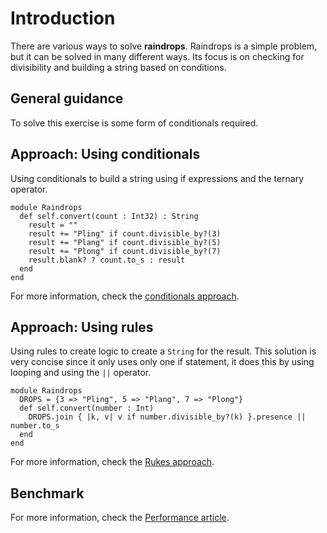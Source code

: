# Introduction

There are various ways to solve **raindrops**.
Raindrops is a simple problem, but it can be solved in many different ways.
Its focus is on checking for divisibility and building a string based on conditions.

## General guidance

To solve this exercise is some form of conditionals required.

## Approach: Using conditionals

Using conditionals to build a string using if expressions and the ternary operator.

```crystal
module Raindrops
  def self.convert(count : Int32) : String
    result = ""
    result += "Pling" if count.divisible_by?(3)
    result += "Plang" if count.divisible_by?(5)
    result += "Plong" if count.divisible_by?(7)
    result.blank? ? count.to_s : result
  end
end
```

For more information, check the [conditionals approach][approach-conditionals].

## Approach: Using rules

Using rules to create logic to create a `String` for the result.
This solution is very concise since it only uses only one if statement, it does this by using looping and using the `||` operator.

```crystal
module Raindrops
  DROPS = {3 => "Pling", 5 => "Plang", 7 => "Plong"}
  def self.convert(number : Int)
    DROPS.join { |k, v| v if number.divisible_by?(k) }.presence || number.to_s
  end
end
```

For more information, check the [Rukes approach][approach-rules].

## Benchmark

For more information, check the [Performance article][article-performance].

[approach-rules]: https://exercism.org/tracks/crystal/exercises/raindrops/approaches/rules
[approach-conditionals]: https://exercism.org/tracks/crystal/exercises/raindrops/approaches/conditionals
[article-performance]: https://exercism.org/tracks/crystal/exercises/raindrops/articles/performance
